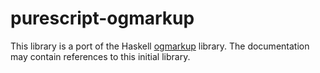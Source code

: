 # purescript-ogmarkup

This library is a port of the Haskell
[ogmarkup](http://hackage.haskell.org/package/ogmarkup) library. The
documentation may contain references to this initial library.
